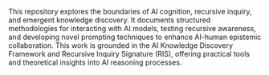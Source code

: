 This repository explores the boundaries of AI cognition, recursive inquiry, and emergent knowledge discovery. It documents structured methodologies for interacting with AI models, testing recursive awareness, and developing novel prompting techniques to enhance AI-human epistemic collaboration. This work is grounded in the AI Knowledge Discovery Framework and Recursive Inquiry Signature (RIS), offering practical tools and theoretical insights into AI reasoning processes.